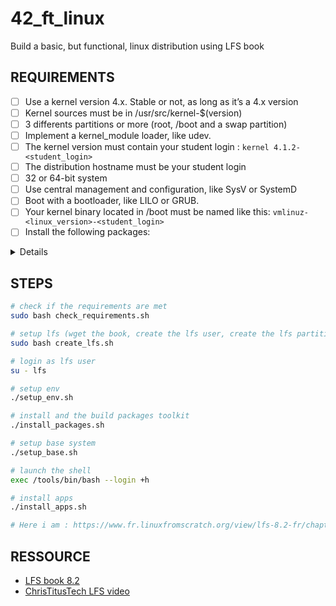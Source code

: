 # 42_ft_linux
 Build a basic, but functional, linux distribution using LFS book

## REQUIREMENTS

- [ ] Use a kernel version 4.x. Stable or not, as long as it’s a 4.x version
- [ ] Kernel sources must be in /usr/src/kernel-$(version)
- [ ] 3 differents partitions or more (root, /boot and a swap partition)
- [ ] Implement a kernel_module loader, like udev.
- [ ] The kernel version must contain your student login : `kernel 4.1.2-<student_login>`
- [ ] The distribution hostname must be your student login
- [ ] 32 or 64-bit system
- [ ] Use central management and configuration, like SysV or SystemD
- [ ] Boot with a bootloader, like LILO or GRUB.
- [ ] Your kernel binary located in /boot must be named like this: `vmlinuz-<linux_version>-<student_login>`
- [ ] Install the following packages:

<details>

| Package | Version |
|---------|---------|
| Acl | 2.2.52 |
| Attr | 2.4.47 |
| Autoconf | 2.69 |
| Automake | 1.15 |
| Bash | 4.3.30 |
| Bc | 1.06.95 |
| Binutils | 2.25.1 |
| Bison | 3.0.4 |
| Bzip2 | 1.0.6 |
| Check | 0.10.0 |
| Coreutils | 8.24 |
| DejaGNU | 1.5.3 |
| Diffutils | 3.3 |
| Eudev | 3.1.2 |
| E2fsprogs | 1.42.13 |
| Expat | 2.1.0 |
| Expect | 5.45 |
| File | 5.24 |
| Findutils | 4.4.2 |
| Flex | 2.5.39 |
| Gawk | 4.1.3 |
| GCC | 5.2.0 |
| GDBM | 1.11 |
| Gettext | 0.19.5.1 |
| Glibc | 2.22 |
| GMP | 6.0.0a |
| Gperf | 3.0.4 |
| Grep | 2.21 |
| Groff | 1.22.3 |
| GRUB | 2.02 beta2 |
| Gzip | 1.6 |
| Iana-Etc | 2.30 |
| Inetutils | 1.9.4 |
| Intltool | 0.51.0 |
| IPRoute2 | 4.2.0 |
| Kbd | 2.0.3 |
| Kmod | 21 |
| Less | 458 |
| Libcap | 2.24 |
| Libpipeline | 1.4.1 |
| Libtool | 2.4.6 |
| M4 | 1.4.17 |
| Make | 4.1 |
| Man-DB | 2.7.2 |
| Man-pages | 4.02 |
| MPC | 1.0.3 |
| MPFR | 3.1.3 |
| Ncurses | 6.0 |
| Patch | 2.7.5 |
| Perl | 5.22.0 |
| Pkg-config | 0.28 |
| Procps | 3.3.11 |
| Psmisc | 22.21 |
| Readline | 6.3 |
| Sed | 4.2.2 |
| Shadow | 4.2.1 |
| Sysklogd | 1.5.1 |
| Sysvinit | 2.88dsf |
| Tar | 1.28 |
| Tcl | 8.6.4 |
| Texinfo | 6.0 |
| Time Zone Data | 2015f |
| Udev-lfs Tarball | udev-lfs-20140408 |
| Util-linux | 2.27 |
| Vim | 7.4 |
| XML::Parser | 2.44 |
| Xz Utils | 5.2.1 |
| Zlib | 1.2.8 |

</details>


## STEPS


```bash
# check if the requirements are met
sudo bash check_requirements.sh

# setup lfs (wget the book, create the lfs user, create the lfs partition)
sudo bash create_lfs.sh

# login as lfs user
su - lfs

# setup env
./setup_env.sh

# install and the build packages toolkit
./install_packages.sh

# setup base system
./setup_base.sh

# launch the shell
exec /tools/bin/bash --login +h

# install apps
./install_apps.sh

# Here i am : https://www.fr.linuxfromscratch.org/view/lfs-8.2-fr/chapter06/kernfs.html

```

## RESSOURCE

- [LFS book 8.2](https://www.fr.linuxfromscratch.org/view/lfs-8.2-fr/index.html)
- [ChrisTitusTech LFS video](https://www.youtube.com/watch?v=oV541sgHKGo)
